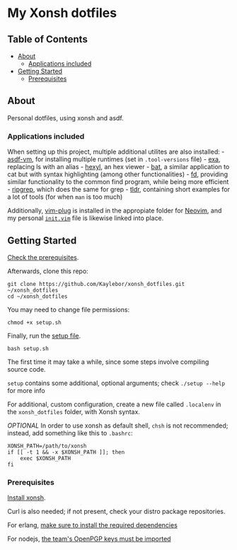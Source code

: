# My Xonsh dotfiles

## Table of Contents

- [About](#about)
    - [Applications included](#apps)
- [Getting Started](#getting_started)
    - [Prerequisites](#prerequisites)

## About <a name = "about"></a>

Personal dotfiles, using xonsh and asdf.

### Applications included <a name = "apps"></a>

When setting up this project, multiple additional utilites are also installed:
    - [asdf-vm](https://github.com/asdf-vm/asdf), for installing multiple runtimes (set in `.tool-versions` file)
    - [exa](https://github.com/ogham/exa), replacing ls with an alias
    - [hexyl](https://github.com/sharkdp/hexyl), an hex viewer
    - [bat](https://github.com/sharkdp/bat), a similar application to cat but with syntax highlighting (among other functionalities)
    - [fd](https://github.com/sharkdp/fd), providing similar functionality to the common find program, while being more efficient
    - [ripgrep](https://github.com/BurntSushi/ripgrep), which does the same for grep
    - [tldr](https://github.com/tldr-pages/tldr), containing short examples for a lot of tools (for when `man` is too much)

Additionally, [vim-plug](https://github.com/junegunn/vim-plug) is installed in the appropiate folder for [Neovim](https://github.com/neovim/neovim), and my personal [`init.vim`](init.vim) file is likewise linked into place.

## Getting Started <a name = "getting_started"></a>

[Check the prerequisites](#prerequisites).

Afterwards, clone this repo:

```
git clone https://github.com/Kaylebor/xonsh_dotfiles.git ~/xonsh_dotfiles
cd ~/xonsh_dotfiles
```

You may need to change file permissions:
```
chmod +x setup.sh
```

Finally, run the [setup file](setup).
```
bash setup.sh
```

The first time it may take a while, since some steps involve compiling source code.

`setup` contains some additional, optional arguments; check `./setup --help` for more info

For additional, custom configuration, create a new file called `.localenv` in the `xonsh_dotfiles` folder, with Xonsh syntax.

*OPTIONAL* In order to use xonsh as default shell, `chsh` is not recommended; instead, add something like this to `.bashrc`:
```
XONSH_PATH=/path/to/xonsh
if [[ -t 1 && -x $XONSH_PATH ]]; then
    exec $XONSH_PATH
fi
```

### Prerequisites <a name = "prerequisites"></a>

[Install xonsh](https://xon.sh/installation.html).

Curl is also needed; if not present, check your distro package repositories.

For erlang, [make sure to install the required dependencies](https://github.com/asdf-vm/asdf-erlang#before-asdf-install)

For nodejs, [the team's OpenPGP keys must be imported](https://github.com/asdf-vm/asdf-nodejs#install)
